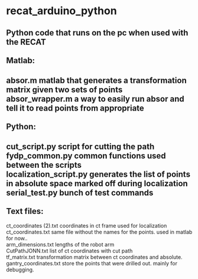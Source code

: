 recat_arduino_python
=============

Python code that runs on the pc when used with the RECAT<br />
<br />
Matlab:
---------
absor.m					matlab that generates a transformation matrix given two sets of points<br />
absor\_wrapper.m	a way to easily run absor and tell it to read points from appropriate <br />
<br />
Python:
----------
cut\_script.py	script for cutting the path<br />
fydp\_common.py	common functions used between the scripts<br />
localization\_script.py generates the list of points in absolute space marked off during localization<br />
serial\_test.py	bunch of test commands<br />
<br />
Text files:
----------
ct\_coordinates (2).txt coordinates in ct frame used for localization<br />
ct\_coordinates.txt same file without the names for the points. used in matlab for now..<br />
arm\_dimensions.txt	lengths of the robot arm<br />
CutPathJONN.txt		list of ct coordinates with cut path<br />
tf\_matrix.txt		transformation matrix between ct coordinates and absolute.<br />
gantry\_coordinates.txt store the points that were drilled out. mainly for debugging.<br />
